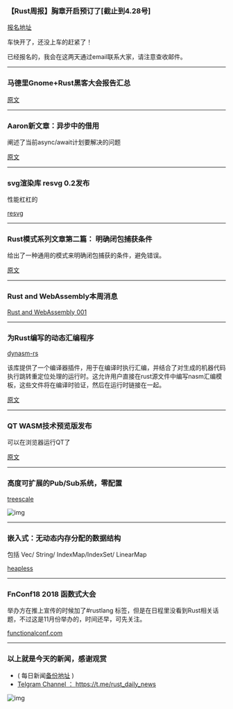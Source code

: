 ### 【Rust周报】胸章开启预订了[截止到4.28号]

[报名地址](https://rust.cc/article/6c5915fa-d8fa-4d77-951e-f57e265fbe1c)

车快开了，还没上车的赶紧了！

已经报名的，我会在这两天通过email联系大家，请注意查收邮件。

---

### 马德里Gnome+Rust黑客大会报告汇总

[原文](https://wiki.gnome.org/Hackfests/Rust2018#Reports)

---

### Aaron新文章：异步中的借用

阐述了当前async/await计划要解决的问题

[原文](http://aturon.github.io/2018/04/24/async-borrowing/)

---

### svg渲染库 resvg 0.2发布

性能杠杠的

[resvg](https://github.com/RazrFalcon/resvg)


---

### Rust模式系列文章第二篇： 明确闭包捕获条件

给出了一种通用的模式来明确闭包捕获的条件，避免错误。

[原文](http://smallcultfollowing.com/babysteps/blog/2018/04/24/rust-pattern-precise-closure-capture-clauses/)


---

### Rust and WebAssembly本周消息

[Rust and WebAssembly 001](https://rustwasm.github.io/2018/04/21/this-week-in-rust-wasm-001.html)

---

### 为Rust编写的动态汇编程序  

[dynasm-rs](https://github.com/CensoredUsername/dynasm-rs)

该库提供了一个编译器插件，用于在编译时执行汇编，并结合了对生成的机器代码执行跳转重定位处理的运行时。这允许用户直接在rust源文件中编写nasm汇编模板，这些文件将在编译时验证，然后在运行时链接在一起。

[原文](https://www.reddit.com/r/rust/comments/8eo7p1/dynasmrs_v02_a_runtime_assembler_for_rust_now/)

---

### QT WASM技术预览版发布

可以在浏览器运行QT了

[原文](http://blog.qt.io/blog/2018/04/23/beta-qt-webassembly-technology-preview/)

---

###  高度可扩展的Pub/Sub系统，零配置

[treescale](https://github.com/treescale/treescale)

![img](https://wx3.sinaimg.cn/mw690/71684decly1fqoqdxf7khj20hu0a8ab9.jpg)

---

### 嵌入式：无动态内存分配的数据结构

包括 Vec/ String/ IndexMap/IndexSet/ LinearMap

[heapless](https://github.com/japaric/heapless)

---

### FnConf18 2018 函数式大会

举办方在推上宣传的时候加了#rustlang 标签，但是在日程里没看到Rust相关话题，不过这是11月份举办的，时间还早，可先关注。

[functionalconf.com](https://functionalconf.com/)

---

### 以上就是今天的新闻，感谢观赏

- ( 每日新闻[备份地址](https://github.com/RustStudy/rust_daily_news) )
- [Telgram Channel ： https://t.me/rust_daily_news ](https://t.me/rust_daily_news )

![img](https://wx3.sinaimg.cn/mw690/71684decgy1fqhsm61fkpj204e04aq3j.jpg)
